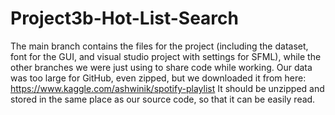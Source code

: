 # Project3b-Hot-List-Search
The main branch contains the files for the project (including the dataset, font for the GUI, and visual studio project with settings for SFML), while the other branches we were just using to share code while working.
Our data was too large for GitHub, even zipped, but we downloaded it from here: https://www.kaggle.com/ashwinik/spotify-playlist
It should be unzipped and stored in the same place as our source code, so that it can be easily read.
